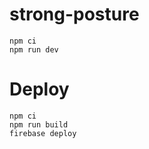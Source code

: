 # strong-posture

```
npm ci
npm run dev
```


# Deploy
```
npm ci
npm run build
firebase deploy
```